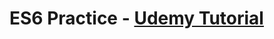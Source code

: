 # ES6 Practice - [Udemy Tutorial](https://www.udemy.com/the-complete-javascript-es6-course/learn/v4/t/lecture/7836704?start=0)
